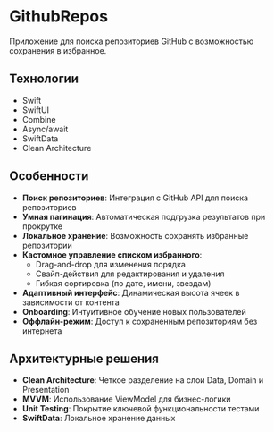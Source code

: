# GithubRepos

Приложение для поиска репозиториев GitHub с возможностью сохранения в избранное.

## Технологии

- Swift
- SwiftUI
- Combine
- Async/await
- SwiftData
- Clean Architecture

## Особенности

- **Поиск репозиториев**: Интеграция с GitHub API для поиска репозиториев
- **Умная пагинация**: Автоматическая подгрузка результатов при прокрутке
- **Локальное хранение**: Возможность сохранять избранные репозитории
- **Кастомное управление списком избранного**: 
  - Drag-and-drop для изменения порядка
  - Свайп-действия для редактирования и удаления
  - Гибкая сортировка (по дате, имени, звездам)
- **Адаптивный интерфейс**: Динамическая высота ячеек в зависимости от контента
- **Onboarding**: Интуитивное обучение новых пользователей
- **Оффлайн-режим**: Доступ к сохраненным репозиториям без интернета

## Архитектурные решения

- **Clean Architecture**: Четкое разделение на слои Data, Domain и Presentation
- **MVVM**: Использование ViewModel для бизнес-логики
- **Unit Testing**: Покрытие ключевой функциональности тестами
- **SwiftData**: Локальное хранение данных
